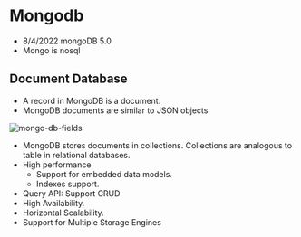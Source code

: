 # Mongodb

- 8/4/2022 mongoDB 5.0
- Mongo is nosql

## Document Database
- A record in MongoDB is a document.
- MongoDB documents are similar to JSON objects

![mongo-db-fields](https://www.mongodb.com/docs/manual/images/crud-annotated-document.bakedsvg.svg)
- MongoDB stores documents in collections. Collections are analogous to table in relational databases.
- High performance
  - Support for embedded data models.
  - Indexes support.
- Query API: Support CRUD
- High Availability.
- Horizontal Scalability.
- Support for Multiple Storage Engines
## 
